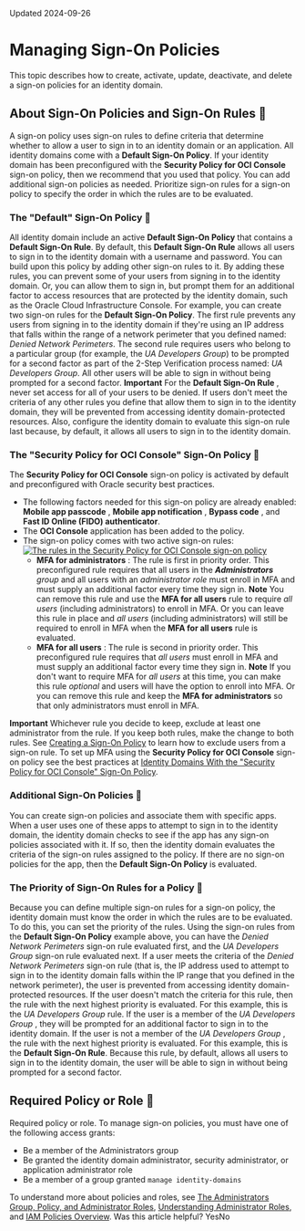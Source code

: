 Updated 2024-09-26
# Managing Sign-On Policies
This topic describes how to create, activate, update, deactivate, and delete a sign-on policies for an identity domain.
## About Sign-On Policies and Sign-On Rules 🔗 
A sign-on policy uses sign-on rules to define criteria that determine whether to allow a user to sign in to an identity domain or an application.
All identity domains come with a **Default Sign-On Policy**. If your identity domain has been preconfigured with the **Security Policy for OCI Console** sign-on policy, then we recommend that you used that policy. You can add additional sign-on policies as needed. Prioritize sign-on rules for a sign-on policy to specify the order in which the rules are to be evaluated.
### The "Default" Sign-On Policy 🔗 
All identity domain include an active **Default Sign-On Policy** that contains a **Default Sign-On Rule**. 
By default, this **Default Sign-On Rule** allows all users to sign in to the identity domain with a username and password. You can build upon this policy by adding other sign-on rules to it. By adding these rules, you can prevent some of your users from signing in to the identity domain. Or, you can allow them to sign in, but prompt them for an additional factor to access resources that are protected by the identity domain, such as the Oracle Cloud Infrastructure Console.
For example, you can create two sign-on rules for the **Default Sign-On Policy**. The first rule prevents any users from signing in to the identity domain if they're using an IP address that falls within the range of a network perimeter that you defined named: _Denied Network Perimeters_. The second rule requires users who belong to a particular group (for example, the _UA Developers Group_) to be prompted for a second factor as part of the 2-Step Verification process named: _UA Developers Group_. All other users will be able to sign in without being prompted for a second factor.
**Important** For the **Default Sign-On Rule** , never set access for all of your users to be denied. If users don't meet the criteria of any other rules you define that allow them to sign in to the identity domain, they will be prevented from accessing identity domain-protected resources. Also, configure the identity domain to evaluate this sign-on rule last because, by default, it allows all users to sign in to the identity domain.
### The "Security Policy for OCI Console" Sign-On Policy 🔗 
The **Security Policy for OCI Console** sign-on policy is activated by default and preconfigured with Oracle security best practices.
  * The following factors needed for this sign-on policy are already enabled: **Mobile app passcode** , **Mobile app notification** , **Bypass code** , and **Fast ID Online (FIDO) authenticator**.
  * The **OCI Console** application has been added to the policy.
  * The sign-on policy comes with two active sign-on rules: 
[![The rules in the Security Policy for OCI Console sign-on policy](https://docs.oracle.com/en-us/iaas/Content/libraries/global-images/security-iam-policy-rules.png)](https://docs.oracle.com/en-us/iaas/Content/libraries/global-images/security-iam-policy-rules.png)
    * **MFA for administrators** : The rule is first in priority order. This preconfigured rule requires that all users in the _**Administrators** group_ and all users with an _administrator role_ must enroll in MFA and must supply an additional factor every time they sign in. 
**Note** You can remove this rule and use the **MFA for all users** rule to require _all users_ (including administrators) to enroll in MFA. Or you can leave this rule in place and _all users_ (including administrators) will still be required to enroll in MFA when the **MFA for all users** rule is evaluated.
    * **MFA for all users** : The rule is second in priority order. This preconfigured rule requires that _all users_ must enroll in MFA and must supply an additional factor every time they sign in.
**Note** If you don't want to require MFA for _all users_ at this time, you can make this rule _optional_ and users will have the option to enroll into MFA. Or you can remove this rule and keep the **MFA for administrators** so that only administrators must enroll in MFA.


**Important** Whichever rule you decide to keep, exclude at least one administrator from the rule. If you keep both rules, make the change to both rules. See [Creating a Sign-On Policy](https://docs.oracle.com/iaas/Content/Identity/signonpolicies/add-sign-policy.htm) to learn how to exclude users from a sign-on rule.
To set up MFA using the **Security Policy for OCI Console** sign-on policy see the best practices at [Identity Domains With the "Security Policy for OCI Console" Sign-On Policy](https://docs.oracle.com/iaas/Content/Security/Reference/iam_security_topic-iam_mfa_identity_domains_signon_policy.htm).
### Additional Sign-On Policies 🔗 
You can create sign-on policies and associate them with specific apps. When a user uses one of these apps to attempt to sign in to the identity domain, the identity domain checks to see if the app has any sign-on policies associated with it. If so, then the identity domain evaluates the criteria of the sign-on rules assigned to the policy. If there are no sign-on policies for the app, then the **Default Sign-On Policy** is evaluated.
### The Priority of Sign-On Rules for a Policy 🔗 
Because you can define multiple sign-on rules for a sign-on policy, the identity domain must know the order in which the rules are to be evaluated. To do this, you can set the priority of the rules.
Using the sign-on rules from the **Default Sign-On Policy** example above, you can have the _Denied Network Perimeters_ sign-on rule evaluated first, and the _UA Developers Group_ sign-on rule evaluated next. If a user meets the criteria of the _Denied Network Perimeters_ sign-on rule (that is, the IP address used to attempt to sign in to the identity domain falls within the IP range that you defined in the network perimeter), the user is prevented from accessing identity domain-protected resources. If the user doesn't match the criteria for this rule, then the rule with the next highest priority is evaluated. For this example, this is the _UA Developers Group_ rule. If the user is a member of the _UA Developers Group_ , they will be prompted for an additional factor to sign in to the identity domain. If the user is not a member of the _UA Developers Group_ , the rule with the next highest priority is evaluated. For this example, this is the **Default Sign-On Rule**. Because this rule, by default, allows all users to sign in to the identity domain, the user will be able to sign in without being prompted for a second factor.
## Required Policy or Role 🔗 
Required policy or role.
To manage sign-on policies, you must have one of the following access grants:
  * Be a member of the Administrators group
  * Be granted the identity domain administrator, security administrator, or application administrator role
  * Be a member of a group granted `manage identity-domains`


To understand more about policies and roles, see [The Administrators Group, Policy, and Administrator Roles](https://docs.oracle.com/en-us/iaas/Content/Identity/getstarted/identity-domains.htm#The), [Understanding Administrator Roles](https://docs.oracle.com/en-us/iaas/Content/Identity/roles/understand-administrator-roles.htm#understand-administrator-roles "Learn about administrator roles and the privileges associated with each role so that you can delegate administrative tasks to other users, as needed."), and [IAM Policies Overview](https://docs.oracle.com/en-us/iaas/Content/Identity/policieshow/Policy_Basics.htm#top "IAM policies govern control of resources in Oracle Cloud Infrastructure \(OCI\) tenancies.").
Was this article helpful?
YesNo

